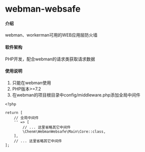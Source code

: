 # webman-websafe

#### 介绍
webman、workerman可用的WEB应用层防火墙

#### 软件架构
PHP开发，配合webman的请求类获取请求数据


#### 使用说明

1.  只能在webman使用
2.  PHP版本>=7.2
3.  在webman的项目根目录中config/middleware.php添加全局中间件
```
<?php

return [
    // 全局中间件
    '' => [
        // ... 这里省略其它中间件
        \Chenm\WebmanWebsafe\Main\Core::class,
    ],
    // ... 这里省略其它中间件
];

```
